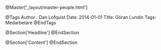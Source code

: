 @Master['_layout/master-people.html']

@Tags
Author : Dan Lofquist
Date: 2014-01-01
Title: Göran Lundin
Tags: Medarbetare
@EndTags

@Section['Headline']
@EndSection

@Section['Content']
@EndSection